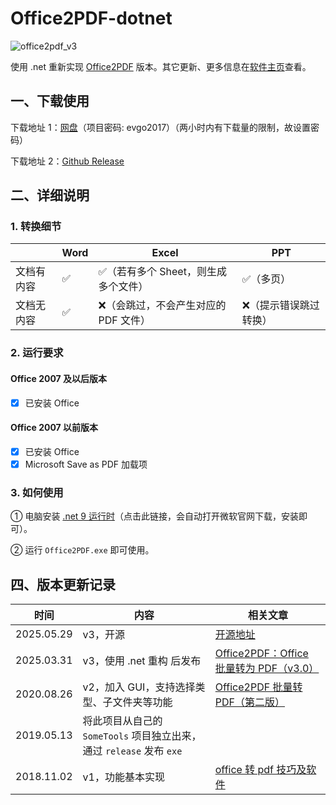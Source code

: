 # Office2PDF-dotnet
![office2pdf_v3](https://github.com/evgo2017/Office2PDF-dotnet/raw/master/assets/office2pdf_v3.png)

使用 .net 重新实现 [Office2PDF](https://github.com/evgo2017/Office2PDF) 版本。其它更新、更多信息在[软件主页](https://evgo2017.com/blog/office2pdf)查看。

## 一、下载使用

下载地址 1：[网盘](http://evgo2017.ysepan.com/)（项目密码: evgo2017）（两小时内有下载量的限制，故设置密码）

下载地址 2：[Github Release](https://github.com/evgo2017/Office2PDF-dotnet/releases)

## 二、详细说明

### 1. 转换细节

|            | Word | Excel                                | PPT               |
| ---------- | ---- | ------------------------------------ | ----------------- |
| 文档有内容 | ✅    | ✅（若有多个 Sheet，则生成多个文件）  | ✅（多页）         |
| 文档无内容 | ✅    | ❌（会跳过，不会产生对应的 PDF 文件） | ❌（提示错误跳过转换） |

### 2. 运行要求

#### Office 2007 及以后版本

- [x] 已安装 Office

#### Office 2007 以前版本

- [x] 已安装 Office
- [x] Microsoft Save as PDF  加载项

### 3. 如何使用

① 电脑安装 [.net 9 运行时](https://aka.ms/dotnet-core-applaunch?missing_runtime=true&arch=x64&rid=win-x64&os=win10&apphost_version=9.0.2&gui=true)（点击此链接，会自动打开微软官网下载，安装即可）。

② 运行 `Office2PDF.exe` 即可使用。

## 四、版本更新记录

| 时间       | 内容                                                         | 相关文章                                                     |
| ---------- | ------------------------------------------------------------ | ------------------------------------------------------------ |
| 2025.05.29 | v3，开源                                           | [开源地址](https://github.com/evgo2017/Office2PDF-dotnet) |
| 2025.03.31 | v3，使用 .net 重构 后发布                                           | [Office2PDF：Office 批量转为 PDF（v3.0）](https://mp.weixin.qq.com/s/ZKoeyOjXNUtyG8c7GyQc3A) |
| 2020.08.26 | v2，加入 GUI，支持选择类型、子文件夹等功能                   | [Office2PDF 批量转 PDF（第二版）](https://mp.weixin.qq.com/s/VxHxvUUqK2tn0PKNQkXTsQ) |
| 2019.05.13 | 将此项目从自己的 `SomeTools` 项目独立出来，通过 `release` 发布 `exe` |                                                              |
| 2018.11.02 | v1，功能基本实现                                             | [office 转 pdf 技巧及软件](https://mp.weixin.qq.com/s/jZvVXgqcMOIxkKVzJXYEZA) |
